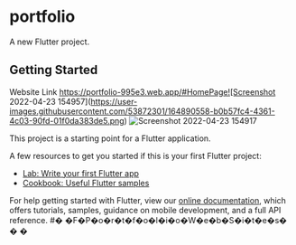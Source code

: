 # portfolio

A new Flutter project.

## Getting Started
Website Link 
https://portfolio-995e3.web.app/#HomePage![Screenshot 2022-04-23 154957](https://user-images.githubusercontent.com/53872301/164890558-b0b57fc4-4361-4c03-90fd-01f0da383de5.png)
![Screenshot 2022-04-23 154917](https://user-images.githubusercontent.com/53872301/164890561-88b07344-72cf-4847-83bb-c36ecb69aca3.png)


This project is a starting point for a Flutter application.

A few resources to get you started if this is your first Flutter project:

- [Lab: Write your first Flutter app](https://flutter.dev/docs/get-started/codelab)
- [Cookbook: Useful Flutter samples](https://flutter.dev/docs/cookbook)

For help getting started with Flutter, view our
[online documentation](https://flutter.dev/docs), which offers tutorials,
samples, guidance on mobile development, and a full API reference.
#� �F�P�o�r�t�f�o�l�i�o�W�e�b�S�i�t�e�s�
�
�
